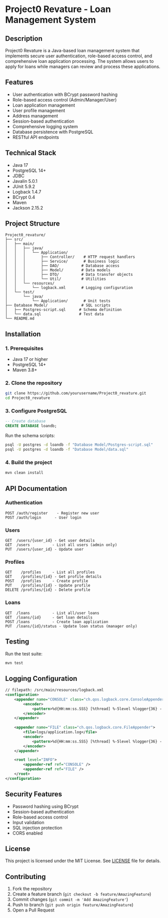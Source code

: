 # Project0 Revature - Loan Management System

## Description
Project0 Revature is a Java-based loan management system that implements secure user authentication, role-based access control, and comprehensive loan application processing. The system allows users to apply for loans while managers can review and process these applications.

## Features
- User authentication with BCrypt password hashing
- Role-based access control (Admin/Manager/User)
- Loan application management
- User profile management
- Address management
- Session-based authentication
- Comprehensive logging system
- Database persistence with PostgreSQL
- RESTful API endpoints

## Technical Stack
- Java 17
- PostgreSQL 14+
- JDBC
- Javalin 5.0.1
- JUnit 5.9.2
- Logback 1.4.7
- BCrypt 0.4
- Maven
- Jackson 2.15.2

## Project Structure
```plaintext
Project0_revature/
├── src/
│   ├── main/
│   │   ├── java/
│   │   │   └── Application/
│   │   │       ├── Controller/    # HTTP request handlers
│   │   │       ├── Service/       # Business logic
│   │   │       ├── DAO/          # Database access
│   │   │       ├── Model/        # Data models
│   │   │       ├── DTO/          # Data transfer objects
│   │   │       └── Util/         # Utilities
│   │   └── resources/
│   │       └── logback.xml       # Logging configuration
│   └── test/
│       └── java/
│           └── Application/       # Unit tests
├── Database Model/               # SQL scripts
│   ├── Postgres-script.sql      # Schema definition
│   └── data.sql                 # Test data
└── README.md
```

## Installation

### 1. Prerequisites
- Java 17 or higher
- PostgreSQL 14+
- Maven 3.8+

### 2. Clone the repository
```bash
git clone https://github.com/yourusername/Project0_revature.git
cd Project0_revature
```

### 3. Configure PostgreSQL
```sql
-- Create database
CREATE DATABASE loandb;
```

Run the schema scripts:
```bash
psql -U postgres -d loandb -f "Database Model/Postgres-script.sql"
psql -U postgres -d loandb -f "Database Model/data.sql"
```

### 4. Build the project
```bash
mvn clean install
```

## API Documentation

### Authentication
```plaintext
POST /auth/register    - Register new user
POST /auth/login      - User login
```

### Users
```plaintext
GET  /users/{user_id} - Get user details
GET  /users          - List all users (admin only)
PUT  /users/{user_id} - Update user
```

### Profiles
```plaintext
GET    /profiles     - List all profiles
GET    /profiles/{id} - Get profile details
POST   /profiles     - Create profile
PUT    /profiles/{id} - Update profile
DELETE /profiles/{id} - Delete profile
```

### Loans
```plaintext
GET  /loans          - List all/user loans
GET  /loans/{id}     - Get loan details
POST /loans          - Create loan application
PUT  /loans/{id}/status - Update loan status (manager only)
```

## Testing
Run the test suite:
```bash
mvn test
```

## Logging Configuration
```xml
// filepath: /src/main/resources/logback.xml
<configuration>
    <appender name="CONSOLE" class="ch.qos.logback.core.ConsoleAppender">
        <encoder>
            <pattern>%d{HH:mm:ss.SSS} [%thread] %-5level %logger{36} - %msg%n</pattern>
        </encoder>
    </appender>
    
    <appender name="FILE" class="ch.qos.logback.core.FileAppender">
        <file>logs/application.log</file>
        <encoder>
            <pattern>%d{HH:mm:ss.SSS} [%thread] %-5level %logger{36} - %msg%n</pattern>
        </encoder>
    </appender>

    <root level="INFO">
        <appender-ref ref="CONSOLE" />
        <appender-ref ref="FILE" />
    </root>
</configuration>
```

## Security Features
- Password hashing using BCrypt
- Session-based authentication
- Role-based access control
- Input validation
- SQL injection protection
- CORS enabled

## License
This project is licensed under the MIT License. See [LICENSE](LICENSE) file for details.

## Contributing
1. Fork the repository
2. Create a feature branch (`git checkout -b feature/AmazingFeature`)
3. Commit changes (`git commit -m 'Add AmazingFeature'`)
4. Push to branch (`git push origin feature/AmazingFeature`)
5. Open a Pull Request
````
